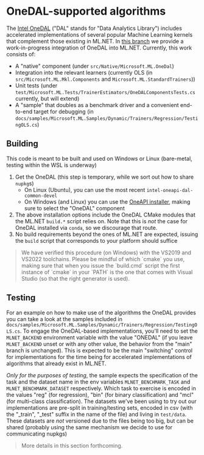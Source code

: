 # OneDAL-supported algorithms

The [Intel OneDAL](https://www.intel.com/content/www/us/en/develop/documentation/oneapi-programming-guide/top/api-based-programming/intel-oneapi-data-analytics-library-onedal.html) ("DAL" stands for "Data Analytics Library") includes accelerated implementations of several popular Machine Learning kernels that complement those existing in ML.NET.  In [this branch](https://github.com/dotnet/machinelearning/tree/onedal-integration) we provide a work-in-progress integration of OneDAL into ML.NET.  Currently, this work consists of:

* A "native" component (under `src/Native/Microsoft.ML.OneDal`)
* Integration into the relevant learners (currently OLS (in `src/Microsoft.ML.Mkl.Components` and  `Microsoft.ML.StandardTrainers`))
* Unit tests (under `test/Microsoft.ML.Tests/TrainerEstimators/OneDALComponentsTests.cs` currently, but will extend)
* A "sample" that doubles as a benchmark driver and a convenient end-to-end target for debugging (in `docs/samples/Microsoft.ML.Samples/Dynamic/Trainers/Regression/TestingOLS.cs`)

## Building

This code is meant to be built and used on Windows or Linux (bare-metal, testing within the WSL is underway)
1. Get the OneDAL (this step is temporary, while we sort out how to share `nupkg`s)
    * On Linux (Ubuntu), you can use the most recent `intel-oneapi-dal-common-devel`
    * On Windows (and Linux) you can use the [OneAPI installer](https://www.intel.com/content/www/us/en/developer/tools/oneapi/base-toolkit-download.html), making sure to select the "OneDAL" component
1. The above installation options include the OneDAL CMake modules that the ML.NET `build.*` script relies on.  Note that this is *not* the case for OneDAL installed via `conda`, so we discourage that route.
1. No build requirements beyond the ones of ML.NET are expected, issuing the `build` script that corresponds to your platform should suffice

<blockquote>
We have verified this procedure (on Windows) with the VS2019 and VS2022 toolchains.  Please be mindful of which `cmake` you use, making sure that when you issue the `build.cmd` script the first instance of `cmake` in your `PATH` is the one that comes with Visual Studio (so that the right generator is used).
</blockquote>

## Testing

For an example on how to make use of the algorithms the OneDAL provides you can take a look at the samples included in `docs/samples/Microsoft.ML.Samples/Dynamic/Trainers/Regression/TestingOLS.cs`.  To engage the OneDAL-based implementations, you'll need to set the `MLNET_BACKEND` environment variable with the value "ONEDAL" (if you leave `MLNET_BACKEND` unset or with any other value, the behavior from the "main" branch is unchanged).  This is expected to be the main "switching" control for implementations for the time being for accelerated implementations of algorithms that already exist in ML.NET.

*Only for the purposes of testing*, the sample expects the specification of the task and the dataset name in the env variables `MLNET_BENCHMARK_TASK` and `MLNET_BENCHMARK_DATASET` respectively.  Which task to exercise is encoded in the values "reg" (for regression), "bin" (for binary classification) and "mcl" (for multi-class classification).  The datasets we've been using to try out our implementations are pre-split in training/testing sets, encoded in csv (with the "_train", "_test" suffix in the name of the file) and living in `test/data`.  These datasets are *not* versioned due to the files being too big, but can be shared (probably using the same mechanism we decide to use for communicating nupkgs)

<blockquote>
More details in this section forthcoming.
</blockquote>
